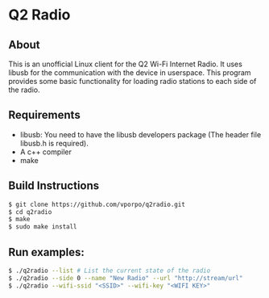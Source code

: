 # Q2 Radio

## About
This is an unofficial Linux client for the Q2 Wi-Fi Internet Radio.
It uses libusb for the communication with the device in userspace.
This program provides some basic functionality for loading radio stations to each side of the radio.

## Requirements
* libusb: You need to have the libusb developers package (The header file libusb.h is required).
* A c++ compiler
* make

## Build Instructions
```bash
$ git clone https://github.com/vporpo/q2radio.git
$ cd q2radio
$ make
$ sudo make install
```

## Run examples:
```bash
$ ./q2radio --list # List the current state of the radio
$ ./q2radio --side 0 --name "New Radio" --url "http://stream/url"
$ ./q2radio --wifi-ssid "<SSID>" --wifi-key "<WIFI KEY>"

```
